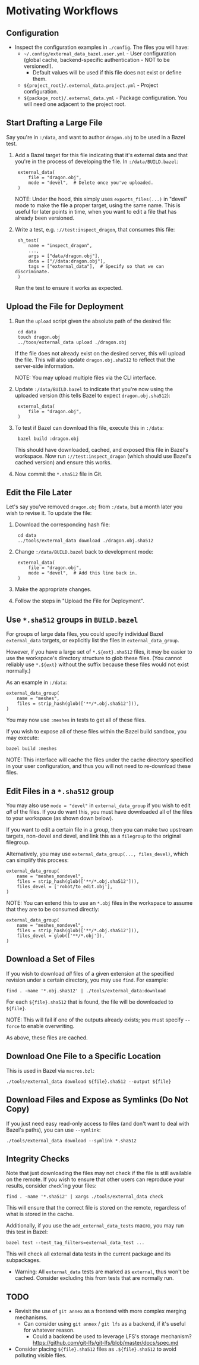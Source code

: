 # Motivating Workflows


## Configuration

* Inspect the configuration examples in `./config`. The files you will have:
    * `~/.config/external_data_bazel.user.yml` - User configuration (global cache, backend-specific authentication - NOT to be versioned!).
        * Default values will be used if this file does not exist or define them.
    * `${project_root}/.external_data.project.yml` - Project configuration.
    * `${package_root}/.external_data.yml` - Package configuration. You will need one adjacent to the project root.

## Start Drafting a Large File

Say you're in `:/data`, and want to author `dragon.obj` to be used in a Bazel
test.

1. Add a Bazel target for this file indicating that it's external data and that you're in the process of developing the file. In `:/data/BUILD.bazel`:

        external_data(
            file = "dragon.obj",
            mode = "devel",  # Delete once you've uploaded.
        )

    NOTE: Under the hood, this simply uses `exports_files(...)` in "devel" mode
    to make the file a proper target, using the same name. This is useful for later points in time, when you want to edit a file that has already been versioned.

2. Write a test, e.g. `://test:inspect_dragon`, that consumes this file:

        sh_test(
            name = "inspect_dragon",
            ...,
            args = ["data/dragon.obj"],
            data = ["//data:dragon.obj"],
            tags = ["external_data"],  # Specify so that we can discriminate.
        )

    Run the test to ensure it works as expected.


## Upload the File for Deployment

1. Run the `upload` script given the absolute path of the desired file:

        cd data
        touch dragon.obj
        ../toos/external_data upload ./dragon.obj

    If the file does not already exist on the desired server, this will upload the file. This will also update `dragon.obj.sha512` to reflect that the server-side information.

    NOTE: You may upload multiple files via the CLI interface.

2. Update `:/data/BUILD.bazel` to indicate that you're now using the uploaded version (this tells Bazel to expect `dragon.obj.sha512`):

        external_data(
            file = "dragon.obj",
        )

3. To test if Bazel can download this file, execute this in `:/data`:

        bazel build :dragon.obj

    This should have downloaded, cached, and exposed this file in Bazel's workspace.
    Now run `://test:inspect_dragon` (which should use Bazel's cached version) and ensure this works.

4. Now commit the `*.sha512` file in Git.


## Edit the File Later

Let's say you've removed `dragon.obj` from `:/data`, but a month later you wish to revise it. To update the file:

1. Download the corresponding hash file:

        cd data
        ../tools/external_data download ./dragon.obj.sha512

2. Change `:/data/BUILD.bazel` back to development mode:

        external_data(
            file = "dragon.obj",
            mode = "devel",  # Add this line back in.
        )

3. Make the appropriate changes.

4. Follow the steps in "Upload the File for Deployment".

## Use `*.sha512` groups in `BUILD.bazel`

For groups of large data files, you could specify individual Bazel `external_data` targets, or explicitly list the files in  `external_data_group`.

However, if you have a large set of `*.${ext}.sha512` files, it may be easier to use the workspace's directory structure to glob these files. (You cannot reliably use `*.${ext}` without the suffix because these files would not exist normally.)

As an example in `:/data`:

    external_data_group(
        name = "meshes",
        files = strip_hash(glob(['**/*.obj.sha512'])),
    )

You may now use `:meshes` in tests to get all of these files.

If you wish to expose all of these files within the Bazel build sandbox, you may execute:

    bazel build :meshes

NOTE: This interface will cache the files under the cache directory specified in your user configuration, and thus you will not need to re-download these files.


## Edit Files in a `*.sha512` group

You may also use `mode = "devel"` in `external_data_group` if you wish to edit *all* of the files. If you do want this, you must have downloaded all of the files to your workspace (as shown down below).

If you want to edit a certain file in a group, then you can make two upstream targets, non-devel and devel, and link this as a `filegroup` to the original filegroup.

Alternatively, you may use `external_data_group(..., files_devel)`, which can simplify this process:

    external_data_group(
        name = "meshes_nondevel",
        files = strip_hash(glob(['**/*.obj.sha512'])),
        files_devel = ['robot/to_edit.obj'],
    )

NOTE: You can extend this to use an `*.obj` files in the workspace to assume that they are to be consumed directly:

    external_data_group(
        name = "meshes_nondevel",
        files = strip_hash(glob(['**/*.obj.sha512'])),
        files_devel = glob(['**/*.obj']),
    )


## Download a Set of Files

If you wish to download *all* files of a given extension at the specified revision under a certain directory, you may use `find`. For example:

    find . -name '*.obj.sha512' | ./tools/external_data:download

For each `${file}.sha512` that is found, the file will be downloaded to `${file}`.

NOTE: This will fail if one of the outputs already exists; you must specify `--force` to enable overwriting.

As above, these files are cached.


## Download One File to a Specific Location

This is used in Bazel via `macros.bzl`:

    ./tools/external_data download ${file}.sha512 --output ${file}


## Download Files and Expose as Symlinks (Do Not Copy)

If you just need easy read-only access to files (and don't want to deal with Bazel's paths), you can use `--symlink`:

    ./tools/external_data download --symlink *.sha512


## Integrity Checks

Note that just downloading the files may not check if the file is still available on the remote.
If you wish to ensure that other users can reproduce your results, consider `check`'ing your files:

    find . -name '*.sha512' | xargs ./tools/external_data check

This will ensure that the correct file is stored on the remote, regardless of what is stored in the cache.

Additionally, if you use the `add_external_data_tests` macro, you may run this test in Bazel:

    bazel test --test_tag_filters=external_data_test ...

This will check all external data tests in the current package and its subpackages.

*   Warning: All `external_data` tests are marked as `external`, thus won't be cached. Consider excluding this from tests that are normally run.

## TODO

* Revisit the use of `git annex` as a frontend with more complex merging mechanisms.
    * Can consider using `git annex` / `git lfs` as a backend, if it's useful for whatever reason.
        * Could a backend be used to leverage LFS's storage mechanism?
            https://github.com/git-lfs/git-lfs/blob/master/docs/spec.md
* Consider placing `${file}.sha512` files as `.${file}.sha512` to avoid polluting visible files.

